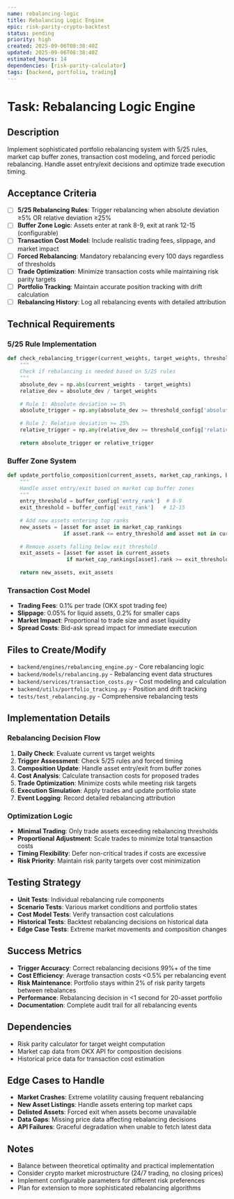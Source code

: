 ```yaml
---
name: rebalancing-logic
title: Rebalancing Logic Engine
epic: risk-parity-crypto-backtest
status: pending
priority: high
created: 2025-09-06T08:38:40Z
updated: 2025-09-06T08:38:40Z
estimated_hours: 14
dependencies: [risk-parity-calculator]
tags: [backend, portfolio, trading]
---
```


# Task: Rebalancing Logic Engine

## Description
Implement sophisticated portfolio rebalancing system with 5/25 rules, market cap buffer zones, transaction cost modeling, and forced periodic rebalancing. Handle asset entry/exit decisions and optimize trade execution timing.

## Acceptance Criteria
- [ ] **5/25 Rebalancing Rules**: Trigger rebalancing when absolute deviation ≥5% OR relative deviation ≥25%
- [ ] **Buffer Zone Logic**: Assets enter at rank 8-9, exit at rank 12-15 (configurable)
- [ ] **Transaction Cost Model**: Include realistic trading fees, slippage, and market impact
- [ ] **Forced Rebalancing**: Mandatory rebalancing every 100 days regardless of thresholds
- [ ] **Trade Optimization**: Minimize transaction costs while maintaining risk parity targets
- [ ] **Portfolio Tracking**: Maintain accurate position tracking with drift calculation
- [ ] **Rebalancing History**: Log all rebalancing events with detailed attribution

## Technical Requirements
### 5/25 Rule Implementation
```python
def check_rebalancing_trigger(current_weights, target_weights, threshold_config):
    """
    Check if rebalancing is needed based on 5/25 rules
    """
    absolute_dev = np.abs(current_weights - target_weights)
    relative_dev = absolute_dev / target_weights
    
    # Rule 1: Absolute deviation >= 5%
    absolute_trigger = np.any(absolute_dev >= threshold_config['absolute_threshold'])
    
    # Rule 2: Relative deviation >= 25%
    relative_trigger = np.any(relative_dev >= threshold_config['relative_threshold'])
    
    return absolute_trigger or relative_trigger
```

### Buffer Zone System
```python
def update_portfolio_composition(current_assets, market_cap_rankings, buffer_config):
    """
    Handle asset entry/exit based on market cap buffer zones
    """
    entry_threshold = buffer_config['entry_rank']  # 8-9
    exit_threshold = buffer_config['exit_rank']   # 12-15
    
    # Add new assets entering top ranks
    new_assets = [asset for asset in market_cap_rankings 
                  if asset.rank <= entry_threshold and asset not in current_assets]
    
    # Remove assets falling below exit threshold
    exit_assets = [asset for asset in current_assets 
                   if market_cap_rankings[asset].rank >= exit_threshold]
    
    return new_assets, exit_assets
```

### Transaction Cost Model
- **Trading Fees**: 0.1% per trade (OKX spot trading fee)
- **Slippage**: 0.05% for liquid assets, 0.2% for smaller caps
- **Market Impact**: Proportional to trade size and asset liquidity
- **Spread Costs**: Bid-ask spread impact for immediate execution

## Files to Create/Modify
- `backend/engines/rebalancing_engine.py` - Core rebalancing logic
- `backend/models/rebalancing.py` - Rebalancing event data structures
- `backend/services/transaction_costs.py` - Cost modeling and calculation
- `backend/utils/portfolio_tracking.py` - Position and drift tracking
- `tests/test_rebalancing.py` - Comprehensive rebalancing tests

## Implementation Details
### Rebalancing Decision Flow
1. **Daily Check**: Evaluate current vs target weights
2. **Trigger Assessment**: Check 5/25 rules and forced timing
3. **Composition Update**: Handle asset entry/exit from buffer zones
4. **Cost Analysis**: Calculate transaction costs for proposed trades
5. **Trade Optimization**: Minimize costs while meeting risk targets
6. **Execution Simulation**: Apply trades and update portfolio state
7. **Event Logging**: Record detailed rebalancing attribution

### Optimization Logic
- **Minimal Trading**: Only trade assets exceeding rebalancing thresholds
- **Proportional Adjustment**: Scale trades to minimize total transaction costs
- **Timing Flexibility**: Defer non-critical trades if costs are excessive
- **Risk Priority**: Maintain risk parity targets over cost minimization

## Testing Strategy
- **Unit Tests**: Individual rebalancing rule components
- **Scenario Tests**: Various market conditions and portfolio states
- **Cost Model Tests**: Verify transaction cost calculations
- **Historical Tests**: Backtest rebalancing decisions on historical data
- **Edge Case Tests**: Extreme market movements and composition changes

## Success Metrics
- **Trigger Accuracy**: Correct rebalancing decisions 99%+ of the time
- **Cost Efficiency**: Average transaction costs <0.5% per rebalancing event
- **Risk Maintenance**: Portfolio stays within 2% of risk parity targets between rebalances
- **Performance**: Rebalancing decision in <1 second for 20-asset portfolio
- **Documentation**: Complete audit trail for all rebalancing events

## Dependencies
- Risk parity calculator for target weight computation
- Market cap data from OKX API for composition decisions
- Historical price data for transaction cost estimation

## Edge Cases to Handle
- **Market Crashes**: Extreme volatility causing frequent rebalancing
- **New Asset Listings**: Handle assets entering top market caps
- **Delisted Assets**: Forced exit when assets become unavailable
- **Data Gaps**: Missing price data affecting rebalancing decisions
- **API Failures**: Graceful degradation when unable to fetch latest data

## Notes
- Balance between theoretical optimality and practical implementation
- Consider crypto market microstructure (24/7 trading, no closing prices)
- Implement configurable parameters for different risk preferences
- Plan for extension to more sophisticated rebalancing algorithms
